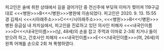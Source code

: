 피고인은 술에 취한 상태에서 길을 걸어가던 중 전신주에 부딪혀 이마가 찢어져 119구급대로 <<<병원>>>B<<</병원>>>병원에 이송되었다.
피고인은 2020. 9. 13. 15:55경 김제시 <<<시아래주소>>>C<<</시아래주소>>>, <<<병원>>>B<<</병원>>>병원 응급실 내 처치실에서, 피고인을 진료하고 있던 의사인 피해자 <<<내국인이름>>>D<<</내국인이름>>>(남, 48세)의 손을 잡고 주먹과 이마로 2-3회 치거나 들이받으려 하고, 간호사인 피해자 <<<내국인이름>>>E<<</내국인이름>>>(여, 26세)의 왼쪽 어깨를 손으로 2회 쳐 폭행하였다.
